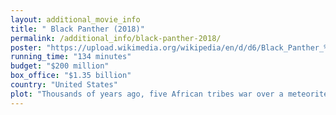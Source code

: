 ```yaml
---
layout: additional_movie_info
title: " Black Panther (2018)"
permalink: /additional_info/black-panther-2018/
poster: "https://upload.wikimedia.org/wikipedia/en/d/d6/Black_Panther_%28film%29_poster.jpg"
running_time: "134 minutes"
budget: "$200 million"
box_office: "$1.35 billion"
country: "United States"
plot: "Thousands of years ago, five African tribes war over a meteorite containing the metal vibranium. One warrior ingests a \"heart-shaped herb\" affected by the metal and gains superhuman abilities, becoming the first \"Black Panther\". He unites all but the Jabari Tribe to form the nation of Wakanda. Over centuries, the Wakandans use vibranium to develop advanced technologies and isolate themselves from the world by posing as an underdeveloped country. In 1992, Wakanda king T'Chaka visits his brother N'Jobu, who is working undercover in Oakland, California. T'Chaka accuses N'Jobu of assisting black-market arms dealer Ulysses Klaue with stealing vibranium from Wakanda. N'Jobu's partner reveals he is Zuri, another undercover Wakandan, and confirms T'Chaka's suspicions.\n\nIn the present day, following T'Chaka's death,[a] his son T'Challa returns to Wakanda to assume the throne. He and Okoye, leader of the Dora Milaje, extract T'Challa's ex-lover Nakia from an undercover assignment so she can attend his coronation ceremony with his mother Ramonda and younger sister Shuri. At the ceremony, the Jabari Tribe's leader M'Baku challenges T'Challa for the crown in ritual combat without the benefit of the heart-shaped herb. T'Challa defeats M'Baku when he persuades him to yield rather than die.\n\nWhen Klaue and his accomplice Erik Stevens steal a Wakandan artifact from a London museum, T'Challa's friend and Okoye's husband W'Kabi urges him to bring Klaue back alive. T'Challa, Okoye, and Nakia travel to Busan, South Korea, where Klaue plans to sell the artifact to CIA agent Everett K. Ross. A firefight erupts, and Klaue attempts to flee but is caught by T'Challa, who reluctantly releases him to Ross's custody. Klaue tells Ross that Wakanda's international image is a front for a technologically advanced civilization. Erik attacks and extracts Klaue as Ross is gravely injured protecting Nakia. Rather than pursue Klaue, T'Challa takes Ross to Wakanda, where their technology can save him.\n\nWhile Shuri heals Ross, T'Challa confronts Zuri about N'Jobu, as Erik was wearing a necklace that belonged to him. Zuri explains that N'Jobu had grown disillusioned with Wakanda's isolationism and planned to share Wakanda's technology with people of African descent around the world to help them conquer their oppressors with the help of Klaue. Before T'Chaka could arrest N'Jobu, the latter attacked Zuri and forced T'Chaka to kill him. T'Chaka ordered Zuri to lie that N'Jobu had disappeared and left behind N'Jobu's American son N'Jadaka to maintain the lie. This boy grew up to be Erik, a black ops U.S. Navy SEAL who adopted the nickname \"Killmonger\". Meanwhile, Killmonger kills Klaue and takes his body to Wakanda. He is brought before the tribal elders, revealing his identity as N'Jadaka and stating his claim to the throne. Killmonger challenges T'Challa to ritual combat, where he kills Zuri; without the powers of the heart-shaped herb, T'Challa is badly injured and thought dead after Killmonger hurls him over a waterfall. Killmonger ingests the heart-shaped herb and orders the rest incinerated, but Nakia extracts one of them. Killmonger, supported by W'Kabi and his army, prepares to distribute shipments of Wakandan weapons to operatives worldwide.\n\nNakia, Shuri, Ramonda, and Ross flee to the Jabari Tribe for aid. They find a comatose T'Challa, rescued by the Jabari as repayment for sparing M'Baku's life. Healed by Nakia's herb, T'Challa returns to fight Killmonger, who also dons a nanotech suit similar to T'Challa's. W'Kabi and his army fight Shuri, Nakia, and the Dora Milaje while Ross remotely pilots a jet and shoots down the planes carrying vibranium weapons before they can leave Wakanda. M'Baku and the Jabari arrive to reinforce T'Challa. Confronted by Okoye, W'Kabi and his army stand down. Fighting in Wakanda's vibranium mine, T'Challa disrupts Killmonger's suit and stabs him. Killmonger refuses to be healed, choosing to die as a free man rather than be incarcerated; T'Challa shows him the Wakanda sunset, and Killmonger dies peacefully.\n\nT'Challa establishes an outreach center at the building where N'Jobu died, to be run by Nakia and Shuri. In a mid-credits scene, T'Challa appears before the United Nations to reveal Wakanda's true nature to the world. In a post-credits scene, Shuri helps Bucky Barnes with his rehabilitation."
---
```

